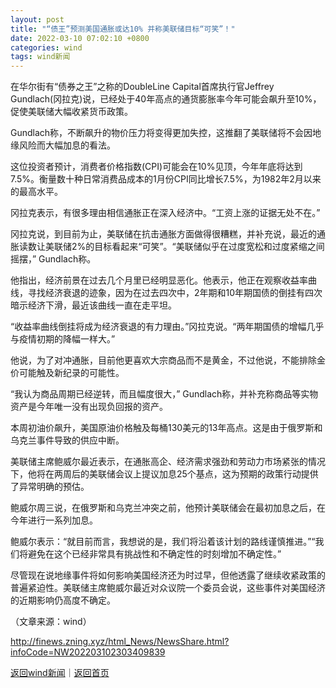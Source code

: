 ```yaml
---
layout: post
title: "“债王”预测美国通胀或达10% 并称美联储目标“可笑”！"
date: 2022-03-10 07:02:10 +0800
categories: wind
tags: wind新闻
---
```

<p>在华尔街有“债券之王”之称的DoubleLine Capital首席执行官Jeffrey Gundlach(冈拉克)说，已经处于40年高点的通货膨胀率今年可能会飙升至10%，促使美联储大幅收紧货币政策。</p><p>Gundlach称，不断飙升的物价压力将变得更加失控，这推翻了美联储将不会因地缘风险而大幅加息的看法。</p><p>这位投资者预计，消费者价格指数(CPI)可能会在10%见顶，今年年底将达到7.5%。衡量数十种日常消费品成本的1月份CPI同比增长7.5%，为1982年2月以来的最高水平。</p><p>冈拉克表示，有很多理由相信通胀正在深入经济中。“工资上涨的证据无处不在。”</p><p>冈拉克说，到目前为止，美联储在抗击通胀方面做得很糟糕，并补充说，最近的通胀读数让美联储2%的目标看起来“可笑”。“美联储似乎在过度宽松和过度紧缩之间摇摆，” Gundlach称。</p><p>他指出，经济前景在过去几个月里已经明显恶化。他表示，他正在观察收益率曲线，寻找经济衰退的迹象，因为在过去四次中，2年期和10年期国债的倒挂有四次暗示经济下滑，最近该曲线一直在走平坦。</p><p>“收益率曲线倒挂将成为经济衰退的有力理由。”冈拉克说。“两年期国债的增幅几乎与疫情初期的降幅一样大。”</p><p>他说，为了对冲通胀，目前他更喜欢大宗商品而不是黄金，不过他说，不能排除金价可能触及新纪录的可能性。</p><p>“我认为商品周期已经逆转，而且幅度很大，” Gundlach称，并补充称商品等实物资产是今年唯一没有出现负回报的资产。</p><p>本周初油价飙升，美国原油价格触及每桶130美元的13年高点。这是由于俄罗斯和乌克兰事件导致的供应中断。</p><p>美联储主席鲍威尔最近表示，在通胀高企、经济需求强劲和劳动力市场紧张的情况下，他将在两周后的美联储会议上提议加息25个基点，这为预期的政策行动提供了异常明确的预估。</p><p>鲍威尔周三说，在俄罗斯和乌克兰冲突之前，他预计美联储会在最初加息之后，在今年进行一系列加息。</p><p>鲍威尔表示：“就目前而言，我想说的是，我们将沿着该计划的路线谨慎推进。”“我们将避免在这个已经非常具有挑战性和不确定性的时刻增加不确定性。”</p><p>尽管现在说地缘事件将如何影响美国经济还为时过早，但他透露了继续收紧政策的普遍紧迫性。美联储主席鲍威尔最近对众议院一个委员会说，这些事件对美国经济的近期影响仍高度不确定。</p><p class="em_media">（文章来源：wind）</p>

<http://finews.zning.xyz/html_News/NewsShare.html?infoCode=NW202203102303409839>

[返回wind新闻](//finews.withounder.com/category/wind.html)｜[返回首页](//finews.withounder.com/)